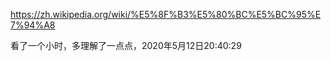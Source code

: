 https://zh.wikipedia.org/wiki/%E5%8F%B3%E5%80%BC%E5%BC%95%E7%94%A8

看了一个小时，多理解了一点点，2020年5月12日20:40:29